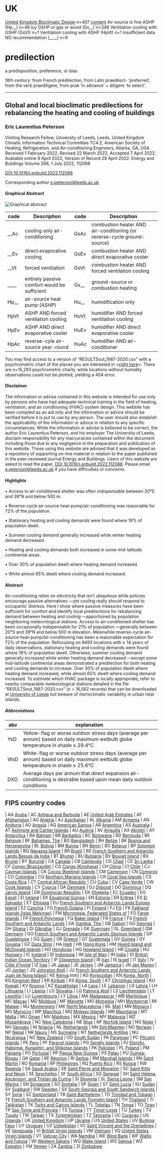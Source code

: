 # UK
[United Kingdom Bioclimatic Design](bioclimatic.github.io/UK/RESULTSout_1987-2020_UK.htm) n=407
[content](bioclimatic.github.io/UK/content/x.txt)
Air-source is fine ASHP (Hp__) n=48
Icy GSHP or gas or wood (Gs__) n=348
Ventilation cooling with GSHP (GsVt) n=1
Ventilation cooling with ASHP (HpVt) n=1
Insufficient data NO recommendation (____) n=9



# predilection

a predisposition, preference, or bias

18th century: from French prédilection, from Latin praedilect- ‘preferred’, from the verb praediligere, from prae ‘in advance’ + diligere ‘to select’.

---------------------------------------

## Global and local bioclimatic predilections for rebalancing the heating and cooling of buildings
### Eric Laurentius Peterson
Visiting Research Fellow, University of Leeds, Leeds, United Kingdom
Climatic Information Technical Committee TC4.2, American Society of Heating, Refrigeration, and Air-conditioning Engineers, Atlanta, GA, USA
Received 1 February 2022, Revised 22 March 2022, Accepted 7 April 2022, Available online 9 April 2022, Version of Record 29 April 2022.
Energy and Buildings Volume 266, 1 July 2022, 112088

[DOI 10.1016/j.enbuild.2022.112088](https://doi.org/10.1016/j.enbuild.2022.112088)

Corresponding author <e.peterson@leeds.ac.uk>

#### Graphical Abstract
![Graphical abstract](https://bioclimatic.github.io/predilection/Graphical_Abstract.jpg "Graphical abstract")

| code | Description | code | Description |
| ---- | ----------- | ---- | ----------- |
| __Ac | cooling only air-conditioning | GsAc | combustion heater AND air-conditioning (or reverse-cycle ground-source)|
| __Ev | direct evaporative cooling | GsEv | combustion heater AND direct evaporative cooler |
| __Vt | forced ventilation | GsVt | combustion heater AND forced ventilation cooling |
| ____ | entirely passive comfort would be sufficient | Gs__ | ground-source or combustion heating |
| Hp__ | air-source heat pump (ASHP) | Hu__ | humidification only |
| HpVt | ASHP AND forced ventilation cooling | HuVt | humidifier AND forced ventilation cooling |
| HpEv | ASHP AND direct evaporative cooler | HuEv | humidifier AND direct evaporative cooler |
| HpAc | reverse-cyle air-source year-round | HuAc | humidifier AND air-conditioner |

You may find access to a version of “RESULTSout_1987-2020.csv” with a psychrometric chart of the places you are interested in >[right here](https://bioclimatic.github.io/predilection/RESULTSout_1987-2020_psych.htm)<.  There are n=15,293 psychrometric charts, while locations without humidity observations could not be plotted, yielding a 404 error.  

#### Disclaimer
The information or advise contained in this website is intended for use only by persons who have had adequate technical training in the field of heating, ventilation, and air conditioning (HVAC) system design. This website has been compiled as an aid only and the information or advice should be verified before it is put to use by any person. The user should also establish the applicability of the information or advice in relation to any specific circumstances. While the information or advise is believed to be correct, the author Eric Laurentius Peterson, and his employer The University of Leeds, disclaim responsibility for any inaccuracies contained within the document including those due to any negligence in the preparation and publication of this website. Those using this website are advised that it was developed as a repository of supporting on-line material in relation to the paper published in the peer-reviewed journal Energy and Buildings. Users of this website are asked to read the paper, [DOI 10.1016/j.enbuild.2022.112088](https://doi.org/10.1016/j.enbuild.2022.112088).  Please email  <e.peterson@leeds.ac.uk> if you have difficulties or concerns.

#### Highlights

• Access to air-conditioned shelter was often indispensable between 20°S and 39°N and below 500 m.

• Reverse-cycle air-source heat-pump/air-conditioning was reasonable for 72% of the population.

• Stationary heating and cooling demands were found where 19% of population dwelt.

• Summer cooling demand generally increased while winter heating demand decreased.

• Heating and cooling demands both increased in some mid-latitude continental areas.

• Over 30% of population dwelt where heating demand increased.

• While almost 65% dwelt where cooling demand increased.

#### Abstract
Air-conditioning relies on electricity that isn’t ubiquitous while policies encourage passive alternatives —yet cooling really should respond to occupants’ distress. Here I show where passive measures have been sufficient for comfort and identify local predilections for rebalancing demand between heating and cooling —apportioned by population neighboring meteorological stations. Access to air-conditioned shelter has been occasionally indispensable for 21% of population —generally between 20°S and 39°N and below 500 m elevation. Meanwhile reverse-cycle air-source heat-pump/air-conditioning has been a reasonable expectation for 72% of the population. Refocusing on 9493 locations with ≥ 14 years of daily observations, stationary heating and cooling demands were found where 19% of population dwelt. Otherwise, summer cooling demand generally increased while winter heating demand decreased —except some mid-latitude continental areas demonstrated a predilection for both heating and cooling demands to increase. Over 30% of population dwelt where heating demand increased, while almost 65% dwelt where cooling demand increased. To estimate which HVAC package is locally appropriate, refer to nearby comparable meteorological stations detailed in the file “RESULTSout_1987-2020.csv” (n = 16,582 records) that can be downloaded at [University of Leeds](https://doi.org/10.5518/967) but beware of microclimatic variability in urban heat islands.

##### Abbreviations

| abv | explanation |
| --- | --- |
| YsD | Yellow-flag or worse outdoor stress days (average per annum) based on daily maximum wetbulb globe temperature in shade ≥ 29.4°C |
| WsD | White-flag or worse outdoor stress days (average per annum) based on daily maximum wetbulb globe temperature in shade ≥ 25.6°C |
| DXD | Average days per annum that direct expansion air-conditioning is desirable based upon mean daily outdoor conditions |

## FIPS country codes

| AA	 [Aruba](https://bioclimatic.github.io/CC/RESULTSout_1987-2020_psych_AA.htm)
| AC	 [Antigua and Barbuda](https://bioclimatic.github.io/CC/RESULTSout_1987-2020_psych_AC.htm)
| AE	 [United Arab Emirates](https://bioclimatic.github.io/CC/RESULTSout_1987-2020_psych_AE.htm)
| AF	 [Afghanistan](https://bioclimatic.github.io/CC/RESULTSout_1987-2020_psych_AF.htm)
| AG	 [Algeria](https://bioclimatic.github.io/CC/RESULTSout_1987-2020_psych_AG.htm)
| AJ	 [Azerbaijan](https://bioclimatic.github.io/CC/RESULTSout_1987-2020_psych_AJ.htm)
| AL	 [Albania](https://bioclimatic.github.io/CC/RESULTSout_1987-2020_psych_AL.htm)
| AM	 [Armenia](https://bioclimatic.github.io/CC/RESULTSout_1987-2020_psych_AM.htm)
| AN	 [Andorra](https://bioclimatic.github.io/CC/RESULTSout_1987-2020_psych_AN.htm)
| AO	 [Angola](https://bioclimatic.github.io/CC/RESULTSout_1987-2020_psych_AO.htm)
| AQ	 [American Samoa](https://bioclimatic.github.io/CC/RESULTSout_1987-2020_psych_AQ.htm)
| AR	 [Argentina](https://bioclimatic.github.io/CC/RESULTSout_1987-2020_psych_AR.htm)
| AS	 [Australia](https://bioclimatic.github.io/CC/RESULTSout_1987-2020_psych_AS.htm)
| AT	 [Ashmore and Cartier Islands](https://bioclimatic.github.io/CC/RESULTSout_1987-2020_psych_AT.htm)
| AU	 [Austria](https://bioclimatic.github.io/CC/RESULTSout_1987-2020_psych_AU.htm)
| AV	 [Anguilla](https://bioclimatic.github.io/CC/RESULTSout_1987-2020_psych_AV.htm)
| AX	 [Akrotiri](https://bioclimatic.github.io/CC/RESULTSout_1987-2020_psych_AX.htm)
| AY	 [Antarctica](https://bioclimatic.github.io/CC/RESULTSout_1987-2020_psych_AY.htm)
| BA	 [Bahrain](https://bioclimatic.github.io/CC/RESULTSout_1987-2020_psych_BA.htm)
| BB	 [Barbados](https://bioclimatic.github.io/CC/RESULTSout_1987-2020_psych_BB.htm)
| BC	 [Botswana](https://bioclimatic.github.io/CC/RESULTSout_1987-2020_psych_BC.htm)
| BD	 [Bermuda](https://bioclimatic.github.io/CC/RESULTSout_1987-2020_psych_BD.htm)
| BE	 [Belgium](https://bioclimatic.github.io/CC/RESULTSout_1987-2020_psych_BE.htm)
| BF	 [Bahamas, The](https://bioclimatic.github.io/CC/RESULTSout_1987-2020_psych_BF.htm)
| BG	 [Bangladesh](https://bioclimatic.github.io/CC/RESULTSout_1987-2020_psych_BG.htm)
| BH	 [Belize](https://bioclimatic.github.io/CC/RESULTSout_1987-2020_psych_BH.htm)
| BK	 [Bosnia and Herzegovina](https://bioclimatic.github.io/CC/RESULTSout_1987-2020_psych_BK.htm)
| BL	 [Bolivia](https://bioclimatic.github.io/CC/RESULTSout_1987-2020_psych_BL.htm)
| BM	 [Burma](https://bioclimatic.github.io/CC/RESULTSout_1987-2020_psych_BM.htm)
| BN	 [Benin](https://bioclimatic.github.io/CC/RESULTSout_1987-2020_psych_BN.htm)
| BO	 [Belarus](https://bioclimatic.github.io/CC/RESULTSout_1987-2020_psych_BO.htm)
| BP	 [Solomon Islands](https://bioclimatic.github.io/CC/RESULTSout_1987-2020_psych_BP.htm)
| BQ	 [Navassa Island](https://bioclimatic.github.io/CC/RESULTSout_1987-2020_psych_BQ.htm)
| BR	 [Brazil](https://bioclimatic.github.io/CC/RESULTSout_1987-2020_psych_BR.htm)
| BS	 [French Southern and Antarctic Lands Bassas da India](https://bioclimatic.github.io/CC/RESULTSout_1987-2020_psych_BS.htm)
| BT	 [Bhutan](https://bioclimatic.github.io/CC/RESULTSout_1987-2020_psych_BT.htm)
| BU	 [Bulgaria](https://bioclimatic.github.io/CC/RESULTSout_1987-2020_psych_BU.htm)
| BV	 [Bouvet Island](https://bioclimatic.github.io/CC/RESULTSout_1987-2020_psych_BV.htm)
| BX	 [Brunei](https://bioclimatic.github.io/CC/RESULTSout_1987-2020_psych_BX.htm)
| BY	 [Burundi](https://bioclimatic.github.io/CC/RESULTSout_1987-2020_psych_BY.htm)
| CA	 [Canada](https://bioclimatic.github.io/CC/RESULTSout_1987-2020_psych_CA.htm)
| CB	 [Cambodia](https://bioclimatic.github.io/CC/RESULTSout_1987-2020_psych_CB.htm)
| CD	 [Chad](https://bioclimatic.github.io/CC/RESULTSout_1987-2020_psych_CD.htm)
| CE	 [Sri Lanka](https://bioclimatic.github.io/CC/RESULTSout_1987-2020_psych_CE.htm)
| CF	 [Congo (Brazzaville)](https://bioclimatic.github.io/CC/RESULTSout_1987-2020_psych_CF.htm)
| CG	 [Congo (Kinshasa)](https://bioclimatic.github.io/CC/RESULTSout_1987-2020_psych_CG.htm)
| CH	 [China](https://bioclimatic.github.io/CC/RESULTSout_1987-2020_psych_CH.htm)
| CI	 [Chile](https://bioclimatic.github.io/CC/RESULTSout_1987-2020_psych_CI.htm)
| CJ	 [Cayman Islands](https://bioclimatic.github.io/CC/RESULTSout_1987-2020_psych_CJ.htm)
| CK	 [Cocos (Keeling) Islands](https://bioclimatic.github.io/CC/RESULTSout_1987-2020_psych_CK.htm)
| CM	 [Cameroon](https://bioclimatic.github.io/CC/RESULTSout_1987-2020_psych_CM.htm)
| CN   [Comoros](https://bioclimatic.github.io/CC/RESULTSout_1987-2020_psych_CN.htm)
| CO	 [Colombia](https://bioclimatic.github.io/CC/RESULTSout_1987-2020_psych_CO.htm)
| CQ	 [Northern Mariana Islands](https://bioclimatic.github.io/CC/RESULTSout_1987-2020_psych_CQ.htm)
| CR	 [Coral Sea Islands](https://bioclimatic.github.io/CC/RESULTSout_1987-2020_psych_CR.htm)
| CS	 [Costa Rica](https://bioclimatic.github.io/CC/RESULTSout_1987-2020_psych_CS.htm)
| CT	 [Central African Republic](https://bioclimatic.github.io/CC/RESULTSout_1987-2020_psych_CT.htm)
| CU	 [Cuba](https://bioclimatic.github.io/CC/RESULTSout_1987-2020_psych_CU.htm)
| CV	 [Cape Verde](https://bioclimatic.github.io/CC/RESULTSout_1987-2020_psych_CV.htm)
| CW	 [Cook Islands](https://bioclimatic.github.io/CC/RESULTSout_1987-2020_psych_CW.htm)
| CY	 [Cyprus](https://bioclimatic.github.io/CC/RESULTSout_1987-2020_psych_CY.htm)
| DA	 [Denmark](https://bioclimatic.github.io/CC/RESULTSout_1987-2020_psych_DA.htm)
| DJ	 [Djibouti](https://bioclimatic.github.io/CC/RESULTSout_1987-2020_psych_DJ.htm)
| DO	 [Dominica](https://bioclimatic.github.io/CC/RESULTSout_1987-2020_psych_DO.htm)
| DQ	 [Jarvis Island](https://bioclimatic.github.io/CC/RESULTSout_1987-2020_psych_DQ.htm)
| DR	 [Dominican Republic](https://bioclimatic.github.io/CC/RESULTSout_1987-2020_psych_DR.htm)
| DX	 [Dhekelia](https://bioclimatic.github.io/CC/RESULTSout_1987-2020_psych_DX.htm)
| EC	 [Ecuador](https://bioclimatic.github.io/CC/RESULTSout_1987-2020_psych_EC.htm)
| EG	 [Egypt](https://bioclimatic.github.io/CC/RESULTSout_1987-2020_psych_EG.htm)
| EI	 [Ireland](https://bioclimatic.github.io/CC/RESULTSout_1987-2020_psych_EI.htm)
| EK	 [Equatorial Guinea](https://bioclimatic.github.io/CC/RESULTSout_1987-2020_psych_EK.htm)
| EN	 [Estonia](https://bioclimatic.github.io/CC/RESULTSout_1987-2020_psych_EN.htm)
| ER	 [Eritrea](https://bioclimatic.github.io/CC/RESULTSout_1987-2020_psych_ER.htm)
| ES	 [El Salvador](https://bioclimatic.github.io/CC/RESULTSout_1987-2020_psych_ES.htm)
| ET	 [Ethiopia](https://bioclimatic.github.io/CC/RESULTSout_1987-2020_psych_ET.htm)
| EU	 [French Southern and Antarctic Lands Europa Island](https://bioclimatic.github.io/CC/RESULTSout_1987-2020_psych_EU.htm)
| EZ	 [Czechia](https://bioclimatic.github.io/CC/RESULTSout_1987-2020_psych_EZ.htm)
| FG	 [French Guiana](https://bioclimatic.github.io/CC/RESULTSout_1987-2020_psych_FG.htm)
| FI	 [Finland](https://bioclimatic.github.io/CC/RESULTSout_1987-2020_psych_FI.htm)
| FJ	 [Fiji](https://bioclimatic.github.io/CC/RESULTSout_1987-2020_psych_FJ.htm)
| FK	 [Falkland Islands (Islas Malvinas)](https://bioclimatic.github.io/CC/RESULTSout_1987-2020_psych_FK.htm)
| FM	 [Micronesia, Federated States of](https://bioclimatic.github.io/CC/RESULTSout_1987-2020_psych_FM.htm)
| FO	 [Faroe Islands](https://bioclimatic.github.io/CC/RESULTSout_1987-2020_psych_FO.htm)
| FP	 [French Polynesia](https://bioclimatic.github.io/CC/RESULTSout_1987-2020_psych_FP.htm)
| FQ	 [Baker Island](https://bioclimatic.github.io/CC/RESULTSout_1987-2020_psych_FQ.htm)
| FR	 [France](https://bioclimatic.github.io/CC/RESULTSout_1987-2020_psych_FR.htm)
| FS	 [French Southern and Antarctic Lands](https://bioclimatic.github.io/CC/RESULTSout_1987-2020_psych_FS.htm)
| GA	 [Gambia, The](https://bioclimatic.github.io/CC/RESULTSout_1987-2020_psych_GA.htm)
| GB	 [Gabon](https://bioclimatic.github.io/CC/RESULTSout_1987-2020_psych_GB.htm)
| GG	 [Georgia](https://bioclimatic.github.io/CC/RESULTSout_1987-2020_psych_GG.htm)
| GH	 [Ghana](https://bioclimatic.github.io/CC/RESULTSout_1987-2020_psych_GH.htm)
| GI	 [Gibraltar](https://bioclimatic.github.io/CC/RESULTSout_1987-2020_psych_GI.htm)
| GJ	 [Grenada](https://bioclimatic.github.io/CC/RESULTSout_1987-2020_psych_GJ.htm)
| GK	 [Guernsey](https://bioclimatic.github.io/CC/RESULTSout_1987-2020_psych_GK.htm)
| GL	 [Greenland](https://bioclimatic.github.io/CC/RESULTSout_1987-2020_psych_GL.htm)
| GM	 [Germany](https://bioclimatic.github.io/CC/RESULTSout_1987-2020_psych_GM.htm)
| GO	 [French Southern and Antarctic Lands Glorioso Islands](https://bioclimatic.github.io/CC/RESULTSout_1987-2020_psych_GO.htm)
| GP	 [Guadeloupe](https://bioclimatic.github.io/CC/RESULTSout_1987-2020_psych_GP.htm)
| GQ	 [Guam](https://bioclimatic.github.io/CC/RESULTSout_1987-2020_psych_GQ.htm)
| GR	 [Greece](https://bioclimatic.github.io/CC/RESULTSout_1987-2020_psych_GR.htm)
| GT	 [Guatemala](https://bioclimatic.github.io/CC/RESULTSout_1987-2020_psych_GT.htm)
| GV	 [Guinea](https://bioclimatic.github.io/CC/RESULTSout_1987-2020_psych_GV.htm)
| GY	 [Guyana](https://bioclimatic.github.io/CC/RESULTSout_1987-2020_psych_GY.htm)
| GZ	 [Gaza Strip](https://bioclimatic.github.io/CC/RESULTSout_1987-2020_psych_GZ.htm)
| HA	 [Haiti](https://bioclimatic.github.io/CC/RESULTSout_1987-2020_psych_HA.htm)
| HK	 [Hong Kong](https://bioclimatic.github.io/CC/RESULTSout_1987-2020_psych_HK.htm)
| HM	 [Heard Island and McDonald Islands](https://bioclimatic.github.io/CC/RESULTSout_1987-2020_psych_HM.htm)
| HO	 [Honduras](https://bioclimatic.github.io/CC/RESULTSout_1987-2020_psych_HO.htm)
| HQ	 [Howland Island](https://bioclimatic.github.io/CC/RESULTSout_1987-2020_psych_HQ.htm)
| HR	 [Croatia](https://bioclimatic.github.io/CC/RESULTSout_1987-2020_psych_HR.htm)
| HU	 [Hungary](https://bioclimatic.github.io/CC/RESULTSout_1987-2020_psych_HU.htm)
| IC	 [Iceland](https://bioclimatic.github.io/CC/RESULTSout_1987-2020_psych_IC.htm)
| ID	 [Indonesia](https://bioclimatic.github.io/CC/RESULTSout_1987-2020_psych_ID.htm)
| IM	 [Isle of Man](https://bioclimatic.github.io/CC/RESULTSout_1987-2020_psych_IM.htm)
| IN	 [India](https://bioclimatic.github.io/CC/RESULTSout_1987-2020_psych_IN.htm)
| IO	 [British Indian Ocean Territory](https://bioclimatic.github.io/CC/RESULTSout_1987-2020_psych_IO.htm)
| IP	 [Clipperton Island](https://bioclimatic.github.io/CC/RESULTSout_1987-2020_psych_IP.htm)
| IR	 [Iran](https://bioclimatic.github.io/CC/RESULTSout_1987-2020_psych_IR.htm)
| IS	 [Israel](https://bioclimatic.github.io/CC/RESULTSout_1987-2020_psych_IS.htm)
| IT	 [Italy](https://bioclimatic.github.io/CC/RESULTSout_1987-2020_psych_IT.htm)
| IV	 [Côte d'Ivoire](https://bioclimatic.github.io/CC/RESULTSout_1987-2020_psych_IV.htm)
| IZ	 [Iraq](https://bioclimatic.github.io/CC/RESULTSout_1987-2020_psych_IZ.htm)
| JA	 [Japan](https://bioclimatic.github.io/CC/RESULTSout_1987-2020_psych_JA.htm)
| JE	 [Jersey](https://bioclimatic.github.io/CC/RESULTSout_1987-2020_psych_JE.htm)
| JM	 [Jamaica](https://bioclimatic.github.io/CC/RESULTSout_1987-2020_psych_JM.htm)
| JN	 [Jan Mayen](https://bioclimatic.github.io/CC/RESULTSout_1987-2020_psych_JN.htm)
| JO	 [Jordan](https://bioclimatic.github.io/CC/RESULTSout_1987-2020_psych_JO.htm)
| JQ	 [Johnston Atoll](https://bioclimatic.github.io/CC/RESULTSout_1987-2020_psych_JQ.htm)
| JU	 [French Southern and Antarctic Lands Juan de Nova Island](https://bioclimatic.github.io/CC/RESULTSout_1987-2020_psych_JU.htm)
| KE	 [Kenya](https://bioclimatic.github.io/CC/RESULTSout_1987-2020_psych_KE.htm).htm)
| KG	 [Kyrgyzstan](https://bioclimatic.github.io/CC/RESULTSout_1987-2020_psych_KG.htm)
| KN	 [Korea, North](https://bioclimatic.github.io/CC/RESULTSout_1987-2020_psych_KN.htm)
| KQ	 [Kingman Reef](https://bioclimatic.github.io/CC/RESULTSout_1987-2020_psych_KQ.htm)
| KR	 [Kiribati](https://bioclimatic.github.io/CC/RESULTSout_1987-2020_psych_KR.htm)
| KS	 [Korea, South](https://bioclimatic.github.io/CC/RESULTSout_1987-2020_psych_KS.htm)
| KT	 [Christmas Island](https://bioclimatic.github.io/CC/RESULTSout_1987-2020_psych_KT.htm)
| KU	 [Kuwait](https://bioclimatic.github.io/CC/RESULTSout_1987-2020_psych_KU.htm)
| KV	 [Kosovo](https://bioclimatic.github.io/CC/RESULTSout_1987-2020_psych_KV.htm)
| KZ	 [Kazakhstan](https://bioclimatic.github.io/CC/RESULTSout_1987-2020_psych_KZ.htm)
| LA	 [Laos](https://bioclimatic.github.io/CC/RESULTSout_1987-2020_psych_LA.htm)
| LE	 [Lebanon](https://bioclimatic.github.io/CC/RESULTSout_1987-2020_psych_LE.htm)
| LG	 [Latvia](https://bioclimatic.github.io/CC/RESULTSout_1987-2020_psych_LG.htm)
| LH	 [Lithuania](https://bioclimatic.github.io/CC/RESULTSout_1987-2020_psych_LH.htm)
| LI	 [Liberia](https://bioclimatic.github.io/CC/RESULTSout_1987-2020_psych_LI.htm)
| LO	 [Slovakia](https://bioclimatic.github.io/CC/RESULTSout_1987-2020_psych_LO.htm)
| LQ	 [Palmyra Atoll](https://bioclimatic.github.io/CC/RESULTSout_1987-2020_psych_LQ.htm)
| LS	 [Liechtenstein](https://bioclimatic.github.io/CC/RESULTSout_1987-2020_psych_LS.htm)
| LT	 [Lesotho](https://bioclimatic.github.io/CC/RESULTSout_1987-2020_psych_TLT.htm)
| LU	 [Luxembourg](https://bioclimatic.github.io/CC/RESULTSout_1987-2020_psych_LU.htm)
| LY	 [Libya](https://bioclimatic.github.io/CC/RESULTSout_1987-2020_psych_LY.htm)
| MA	 [Madagascar](https://bioclimatic.github.io/CC/RESULTSout_1987-2020_psych_MA.htm)
| MB	 [Martinique](https://bioclimatic.github.io/CC/RESULTSout_1987-2020_psych_MB.htm)
| MC	 [Macau](https://bioclimatic.github.io/CC/RESULTSout_1987-2020_psych_MC.htm)
| MD	 [Moldova](https://bioclimatic.github.io/CC/RESULTSout_1987-2020_psych_MD.htm)
| MF	 [Mayotte](https://bioclimatic.github.io/CC/RESULTSout_1987-2020_psych_MF.htm)
| MG	 [Mongolia](https://bioclimatic.github.io/CC/RESULTSout_1987-2020_psych_MG.htm)
| MH	 [Montserrat](https://bioclimatic.github.io/CC/RESULTSout_1987-2020_psych_MH.htm)
| MI	 [Malawi](https://bioclimatic.github.io/CC/RESULTSout_1987-2020_psych_MI.htm)
| MJ   [Montenegro](https://bioclimatic.github.io/CC/RESULTSout_1987-2020_psych_MJ.htm)
| MK	 [North Macedonia](https://bioclimatic.github.io/CC/RESULTSout_1987-2020_psych_MK.htm)
| ML	 [Mali](https://bioclimatic.github.io/CC/RESULTSout_1987-2020_psych_ML.htm)
| MN	 [Monaco](https://bioclimatic.github.io/CC/RESULTSout_1987-2020_psych_MN.htm)
| MO	 [Morocco](https://bioclimatic.github.io/CC/RESULTSout_1987-2020_psych_MO.htm)
| MP	 [Mauritius](https://bioclimatic.github.io/CC/RESULTSout_1987-2020_psych_MP.htm)
| MQ	 [Midway Islands](https://bioclimatic.github.io/CC/RESULTSout_1987-2020_psych_MQ.htm)
| MR	 [Mauritania](https://bioclimatic.github.io/CC/RESULTSout_1987-2020_psych_MR.htm)
| MT	 [Malta](https://bioclimatic.github.io/CC/RESULTSout_1987-2020_psych_MT.htm)
| MU	 [Oman](https://bioclimatic.github.io/CC/RESULTSout_1987-2020_psych_MU.htm)
| MV	 [Maldives](https://bioclimatic.github.io/CC/RESULTSout_1987-2020_psych_MV.htm)
| MX	 [Mexico](https://bioclimatic.github.io/CC/RESULTSout_1987-2020_psych_MX.htm)
| MY	 [Malaysia](https://bioclimatic.github.io/CC/RESULTSout_1987-2020_psych_MY.htm)
| MZ	 [Mozambique](https://bioclimatic.github.io/CC/RESULTSout_1987-2020_psych_MZ.htm)
| NC	 [New Caledonia](https://bioclimatic.github.io/CC/RESULTSout_1987-2020_psych_NC.htm)
| NE	 [Niue](https://bioclimatic.github.io/CC/RESULTSout_1987-2020_psych_NE.htm)
| NF	 [Norfolk Island](https://bioclimatic.github.io/CC/RESULTSout_1987-2020_psych_NF.htm)
| NG	 [Niger](https://bioclimatic.github.io/CC/RESULTSout_1987-2020_psych_NG.htm)
| NH	 [Vanuatu](https://bioclimatic.github.io/CC/RESULTSout_1987-2020_psych_NH.htm)
| NI	 [Nigeria](https://bioclimatic.github.io/CC/RESULTSout_1987-2020_psych_NI.htm)
| NL	 [Netherlands](https://bioclimatic.github.io/CC/RESULTSout_1987-2020_psych_NL.htm)
| NN	 [Sint Maarten](https://bioclimatic.github.io/CC/RESULTSout_1987-2020_psych_NN.htm)
| NO	 [Norway](https://bioclimatic.github.io/CC/RESULTSout_1987-2020_psych_NO.htm)
| NP	 [Nepal](https://bioclimatic.github.io/CC/RESULTSout_1987-2020_psych_NP.htm)
| NR	 [Nauru](https://bioclimatic.github.io/CC/RESULTSout_1987-2020_psych_NR.htm)
| NS	 [Suriname](https://bioclimatic.github.io/CC/RESULTSout_1987-2020_psych_NS.htm)
| NT	 [Netherlands Antilles](https://bioclimatic.github.io/CC/RESULTSout_1987-2020_psych_NT.htm)
| NU	 [Nicaragua](https://bioclimatic.github.io/CC/RESULTSout_1987-2020_psych_NU.htm)
| NZ	 [New Zealand](https://bioclimatic.github.io/CC/RESULTSout_1987-2020_psych_NZ.htm)
| OD	 [South Sudan](https://bioclimatic.github.io/CC/RESULTSout_1987-2020_psych_OD.htm)
| PA	 [Paraguay](https://bioclimatic.github.io/CC/RESULTSout_1987-2020_psych_PR.htm)
| PC	 [Pitcairn Islands](https://bioclimatic.github.io/CC/RESULTSout_1987-2020_psych_PC.htm)
| PE	 [Peru](https://bioclimatic.github.io/CC/RESULTSout_1987-2020_psych_PE.htm)
| PF	 [Paracel Islands](https://bioclimatic.github.io/CC/RESULTSout_1987-2020_psych_PF.htm)
| PG	 [Spratly Islands](https://bioclimatic.github.io/CC/RESULTSout_1987-2020_psych_PG.htm)
| PJ	 [Etorofu, Habomai, Kunashiri, and Shikotan Islands](https://bioclimatic.github.io/CC/RESULTSout_1987-2020_psych_PJ.htm)
| PK	 [Pakistan](https://bioclimatic.github.io/CC/RESULTSout_1987-2020_psych_PK.htm)
| PL	 [Poland](https://bioclimatic.github.io/CC/RESULTSout_1987-2020_psych_PL.htm)
| PM	 [Panama](https://bioclimatic.github.io/CC/RESULTSout_1987-2020_psych_PM.htm)
| PO	 [Portugal](https://bioclimatic.github.io/CC/RESULTSout_1987-2020_psych_PO.htm)
| PP	 [Papua New Guinea](https://bioclimatic.github.io/CC/RESULTSout_1987-2020_psych_PP.htm)
| PS	 [Palau](https://bioclimatic.github.io/CC/RESULTSout_1987-2020_psych_PS.htm)
| PU	 [Guinea-Bissau](https://bioclimatic.github.io/CC/RESULTSout_1987-2020_psych_PU.htm)
| QA	 [Qatar](https://bioclimatic.github.io/CC/RESULTSout_1987-2020_psych_QA.htm)
| RE	 [Réunion](https://bioclimatic.github.io/CC/RESULTSout_1987-2020_psych_RE.htm)
| RI	 [Serbia](https://bioclimatic.github.io/CC/RESULTSout_1987-2020_psych_RI.htm)
| RM	 [Marshall Islands](https://bioclimatic.github.io/CC/RESULTSout_1987-2020_psych_RM.htm)
| RN	 [Saint Martin](https://bioclimatic.github.io/CC/RESULTSout_1987-2020_psych_RN.htm)
| RO	 [Romania](https://bioclimatic.github.io/CC/RESULTSout_1987-2020_psych_RO.htm)
| RP	 [Philippines](https://bioclimatic.github.io/CC/RESULTSout_1987-2020_psych_RP.htm)
| RQ	 [Puerto Rico](https://bioclimatic.github.io/CC/RESULTSout_1987-2020_psych_RQ.htm)
| RS	 [Russia](https://bioclimatic.github.io/CC/RESULTSout_1987-2020_psych_RS.htm)
| RW	 [Rwanda](https://bioclimatic.github.io/CC/RESULTSout_1987-2020_psych_RW.htm)
| SA	 [Saudi Arabia](https://bioclimatic.github.io/CC/RESULTSout_1987-2020_psych_SA.htm)
| SB	 [Saint Pierre and Miquelon](https://bioclimatic.github.io/CC/RESULTSout_1987-2020_psych_SB.htm)
| SC	 [Saint Kitts and Nevis](https://bioclimatic.github.io/CC/RESULTSout_1987-2020_psych_SC.htm)
| SE	 [Seychelles](https://bioclimatic.github.io/CC/RESULTSout_1987-2020_psych_SE.htm)
| SF	 [South Africa](https://bioclimatic.github.io/CC/RESULTSout_1987-2020_psych_SF.htm)
| SG	 [Senegal](https://bioclimatic.github.io/CC/RESULTSout_1987-2020_psych_SG.htm)
| SH	 [Saint Helena, Ascension, and Tristan da Cunha](https://bioclimatic.github.io/CC/RESULTSout_1987-2020_psych_SH.htm)
| SI	 [Slovenia](https://bioclimatic.github.io/CC/RESULTSout_1987-2020_psych_SI.htm)
| SL	 [Sierra Leone](https://bioclimatic.github.io/CC/RESULTSout_1987-2020_psych_SL.htm)
| SM	 [San Marino](https://bioclimatic.github.io/CC/RESULTSout_1987-2020_psych_SM.htm)
| SN	 [Singapore](https://bioclimatic.github.io/CC/RESULTSout_1987-2020_psych_SN.htm)
| SO	 [Somalia](https://bioclimatic.github.io/CC/RESULTSout_1987-2020_psych_SO.htm)
| SP	 [Spain](https://bioclimatic.github.io/CC/RESULTSout_1987-2020_psych_SP.htm)
| ST	 [Saint Lucia](https://bioclimatic.github.io/CC/RESULTSout_1987-2020_psych_ST.htm)
| SU	 [Sudan](https://bioclimatic.github.io/CC/RESULTSout_1987-2020_psych_SU.htm)
| SV	 [Svalbard](https://bioclimatic.github.io/CC/RESULTSout_1987-2020_psych_SV.htm)
| SW	 [Sweden](https://bioclimatic.github.io/CC/RESULTSout_1987-2020_psych_SW.htm)
| SX	 [South Georgia and South Sandwich Islands](https://bioclimatic.github.io/CC/RESULTSout_1987-2020_psych_SX.htm)
| SY	 [Syria](https://bioclimatic.github.io/CC/RESULTSout_1987-2020_psych_SY.htm)
| SZ	 [Switzerland](https://bioclimatic.github.io/CC/RESULTSout_1987-2020_psych_SZ.htm)
| TB	 [Saint Barthelemy](https://bioclimatic.github.io/CC/RESULTSout_1987-2020_psych_TB.htm)
| TD	 [Trinidad and Tobago](https://bioclimatic.github.io/CC/RESULTSout_1987-2020_psych_TD.htm)
| TE	 [French Southern and Antarctic Lands Tromelin Island](https://bioclimatic.github.io/CC/RESULTSout_1987-2020_psych_TE.htm)
| TH	 [Thailand](https://bioclimatic.github.io/CC/RESULTSout_1987-2020_psych_TH.htm)
| TI	 [Tajikistan](https://bioclimatic.github.io/CC/RESULTSout_1987-2020_psych_TI.htm)
| TK	 [Turks and Caicos Islands](https://bioclimatic.github.io/CC/RESULTSout_1987-2020_psych_TK.htm)
| TL	 [Tokelau](https://bioclimatic.github.io/CC/RESULTSout_1987-2020_psych_TL.htm)
| TN	 [Tonga](https://bioclimatic.github.io/CC/RESULTSout_1987-2020_psych_TN.htm)
| TO	 [Togo](https://bioclimatic.github.io/CC/RESULTSout_1987-2020_psych_TO.htm)
| TP	 [Sao Tome and Principe](https://bioclimatic.github.io/CC/RESULTSout_1987-2020_psych_TP.htm)
| TS	 [Tunisia](https://bioclimatic.github.io/CC/RESULTSout_1987-2020_psych_TS.htm)
| TT	 [Timor-Leste](https://bioclimatic.github.io/CC/RESULTSout_1987-2020_psych_TT.htm)
| TU	 [Turkey](https://bioclimatic.github.io/CC/RESULTSout_1987-2020_psych_TU.htm)
| TV	 [Tuvalu](https://bioclimatic.github.io/CC/RESULTSout_1987-2020_psych_TV.htm)
| TW	 [Taiwan](https://bioclimatic.github.io/CC/RESULTSout_1987-2020_psych_TW.htm)
| TX	 [Turkmenistan](https://bioclimatic.github.io/CC/RESULTSout_1987-2020_psych_TX.htm)
| TZ	 [Tanzania](https://bioclimatic.github.io/CC/RESULTSout_1987-2020_psych_TZ.htm)
| UC	 [Curaçao](https://bioclimatic.github.io/CC/RESULTSout_1987-2020_psych_UC.htm)
| UG	 [Uganda](https://bioclimatic.github.io/CC/RESULTSout_1987-2020_psych_UG.htm)
| UK	 [United Kingdom](https://bioclimatic.github.io/CC/RESULTSout_1987-2020_psych_UK.htm)
| UP	 [Ukraine](https://bioclimatic.github.io/CC/RESULTSout_1987-2020_psych_UP.htm)
| US	 [United States](https://bioclimatic.github.io/CC/RESULTSout_1987-2020_psych_US.htm)
| UV	 [Burkina Faso](https://bioclimatic.github.io/CC/RESULTSout_1987-2020_psych_UV.htm)
| UY	 [Uruguay](https://bioclimatic.github.io/CC/RESULTSout_1987-2020_psych_UY.htm)
| UZ	 [Uzbekistan](https://bioclimatic.github.io/CC/RESULTSout_1987-2020_psych_UZ.htm)
| VC	 [Saint Vincent and the Grenadines](https://bioclimatic.github.io/CC/RESULTSout_1987-2020_psych_VC.htm)
| VE	 [Venezuela](https://bioclimatic.github.io/CC/RESULTSout_1987-2020_psych_VE.htm)
| VI	 [British Virgin Islands](https://bioclimatic.github.io/CC/RESULTSout_1987-2020_psych_VI.htm)
| VM	 [Vietnam](https://bioclimatic.github.io/CC/RESULTSout_1987-2020_psych_VM.htm)
| VQ	 [United States Virgin Islands](https://bioclimatic.github.io/CC/RESULTSout_1987-2020_psych_VQ.htm)
| VT	 [Vatican City](https://bioclimatic.github.io/CC/RESULTSout_1987-2020_psych_VT.htm)
| WA	 [Namibia](https://bioclimatic.github.io/CC/RESULTSout_1987-2020_psych_WA.htm)
| WE	 [West Bank](https://bioclimatic.github.io/CC/RESULTSout_1987-2020_psych_WE.htm)
| WF	 [Wallis and Futuna](https://bioclimatic.github.io/CC/RESULTSout_1987-2020_psych_WF.htm)
| WI	 [Western Sahara](https://bioclimatic.github.io/CC/RESULTSout_1987-2020_psych_WI.htm)
| WQ	 [Wake Island](https://bioclimatic.github.io/CC/RESULTSout_1987-2020_psych_WQ.htm)
| WS	 [Samoa](https://bioclimatic.github.io/CC/RESULTSout_1987-2020_psych_WS.htm)
| WZ	 [Eswatini](https://bioclimatic.github.io/CC/RESULTSout_1987-2020_psych_WZ.htm)
| YM	 [Yemen](https://bioclimatic.github.io/CC/RESULTSout_1987-2020_psych_YM.htm)
| ZA	 [Zambia](https://bioclimatic.github.io/CC/RESULTSout_1987-2020_psych_ZA.htm)
| ZI	 [Zimbabwe](https://bioclimatic.github.io/CC/RESULTSout_1987-2020_psych_ZI.htm)
